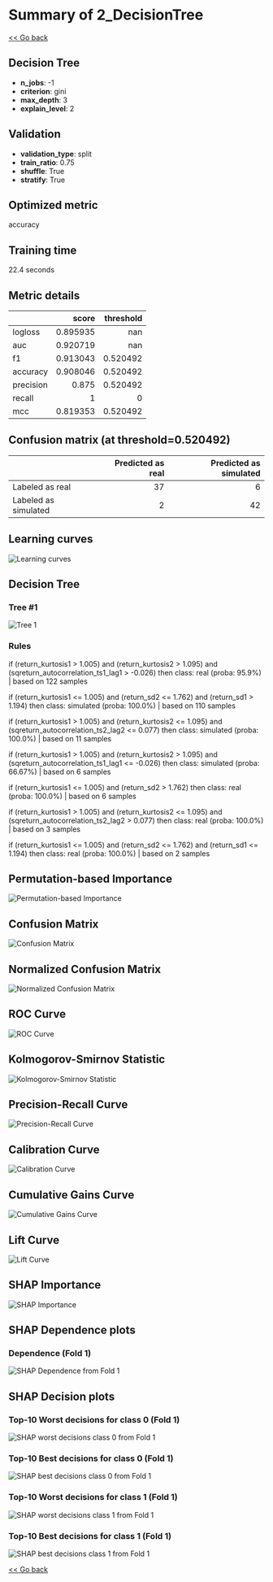 # Summary of 2_DecisionTree

[<< Go back](../README.md)


## Decision Tree
- **n_jobs**: -1
- **criterion**: gini
- **max_depth**: 3
- **explain_level**: 2

## Validation
 - **validation_type**: split
 - **train_ratio**: 0.75
 - **shuffle**: True
 - **stratify**: True

## Optimized metric
accuracy

## Training time

22.4 seconds

## Metric details
|           |    score |   threshold |
|:----------|---------:|------------:|
| logloss   | 0.895935 |  nan        |
| auc       | 0.920719 |  nan        |
| f1        | 0.913043 |    0.520492 |
| accuracy  | 0.908046 |    0.520492 |
| precision | 0.875    |    0.520492 |
| recall    | 1        |    0        |
| mcc       | 0.819353 |    0.520492 |


## Confusion matrix (at threshold=0.520492)
|                      |   Predicted as real |   Predicted as simulated |
|:---------------------|--------------------:|-------------------------:|
| Labeled as real      |                  37 |                        6 |
| Labeled as simulated |                   2 |                       42 |

## Learning curves
![Learning curves](learning_curves.png)

## Decision Tree 

### Tree #1
![Tree 1](learner_fold_0_tree.svg)

### Rules

if (return_kurtosis1 > 1.005) and (return_kurtosis2 > 1.095) and (sqreturn_autocorrelation_ts1_lag1 > -0.026) then class: real (proba: 95.9%) | based on 122 samples

if (return_kurtosis1 <= 1.005) and (return_sd2 <= 1.762) and (return_sd1 > 1.194) then class: simulated (proba: 100.0%) | based on 110 samples

if (return_kurtosis1 > 1.005) and (return_kurtosis2 <= 1.095) and (sqreturn_autocorrelation_ts2_lag2 <= 0.077) then class: simulated (proba: 100.0%) | based on 11 samples

if (return_kurtosis1 > 1.005) and (return_kurtosis2 > 1.095) and (sqreturn_autocorrelation_ts1_lag1 <= -0.026) then class: simulated (proba: 66.67%) | based on 6 samples

if (return_kurtosis1 <= 1.005) and (return_sd2 > 1.762) then class: real (proba: 100.0%) | based on 6 samples

if (return_kurtosis1 > 1.005) and (return_kurtosis2 <= 1.095) and (sqreturn_autocorrelation_ts2_lag2 > 0.077) then class: real (proba: 100.0%) | based on 3 samples

if (return_kurtosis1 <= 1.005) and (return_sd2 <= 1.762) and (return_sd1 <= 1.194) then class: real (proba: 100.0%) | based on 2 samples





## Permutation-based Importance
![Permutation-based Importance](permutation_importance.png)
## Confusion Matrix

![Confusion Matrix](confusion_matrix.png)


## Normalized Confusion Matrix

![Normalized Confusion Matrix](confusion_matrix_normalized.png)


## ROC Curve

![ROC Curve](roc_curve.png)


## Kolmogorov-Smirnov Statistic

![Kolmogorov-Smirnov Statistic](ks_statistic.png)


## Precision-Recall Curve

![Precision-Recall Curve](precision_recall_curve.png)


## Calibration Curve

![Calibration Curve](calibration_curve_curve.png)


## Cumulative Gains Curve

![Cumulative Gains Curve](cumulative_gains_curve.png)


## Lift Curve

![Lift Curve](lift_curve.png)



## SHAP Importance
![SHAP Importance](shap_importance.png)

## SHAP Dependence plots

### Dependence (Fold 1)
![SHAP Dependence from Fold 1](learner_fold_0_shap_dependence.png)

## SHAP Decision plots

### Top-10 Worst decisions for class 0 (Fold 1)
![SHAP worst decisions class 0 from Fold 1](learner_fold_0_shap_class_0_worst_decisions.png)
### Top-10 Best decisions for class 0 (Fold 1)
![SHAP best decisions class 0 from Fold 1](learner_fold_0_shap_class_0_best_decisions.png)
### Top-10 Worst decisions for class 1 (Fold 1)
![SHAP worst decisions class 1 from Fold 1](learner_fold_0_shap_class_1_worst_decisions.png)
### Top-10 Best decisions for class 1 (Fold 1)
![SHAP best decisions class 1 from Fold 1](learner_fold_0_shap_class_1_best_decisions.png)

[<< Go back](../README.md)
